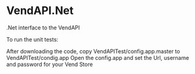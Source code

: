 VendAPI.Net
===========

.Net interface to the VendAPI

To run the unit tests:

After downloading the code, copy VendAPITest/config.app.master to VendAPITest/condig.app
Open the config.app and set the Url, username and password for your Vend Store



